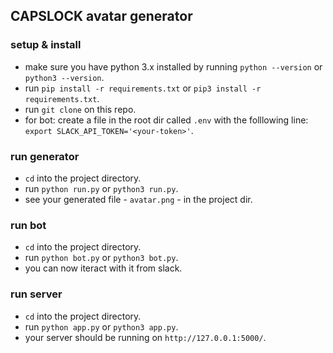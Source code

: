 ## CAPSLOCK avatar generator

### setup & install
- make sure you have python 3.x installed by running `python --version` or `python3 --version`.
- run `pip install -r requirements.txt` or `pip3 install -r requirements.txt`.
- run `git clone` on this repo.
- for bot: create a file in the root dir called `.env` with the folllowing line: `export SLACK_API_TOKEN='<your-token>'`.

### run generator
- `cd` into the project directory.
- run `python run.py` or `python3 run.py`.
- see your generated file - `avatar.png` - in the project dir.

### run bot
- `cd` into the project directory.
- run `python bot.py` or `python3 bot.py`.
- you can now iteract with it from slack.

### run server
- `cd` into the project directory.
- run `python app.py` or `python3 app.py`.
- your server should be running on `http://127.0.0.1:5000/`.